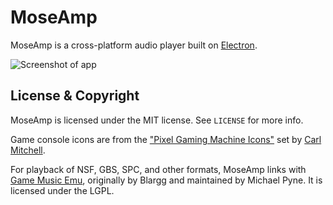 # MoseAmp

MoseAmp is a cross-platform audio player built on [Electron][].

![Screenshot of app](http://osmose.github.io/moseamp/screenshot.png)

[Electron]: http://electron.atom.io/

## License & Copyright

MoseAmp is licensed under the MIT license. See `LICENSE` for more info.

Game console icons are from the ["Pixel Gaming Machine Icons"](https://jaffacakelover.deviantart.com/art/Pixel-Gaming-Machine-Icons-413704203) set by [Carl Mitchell](jaffacakelover.deviantart.com).

For playback of NSF, GBS, SPC, and other formats, MoseAmp links with [Game Music Emu](https://bitbucket.org/mpyne/game-music-emu/), originally by Blargg and maintained by Michael Pyne. It is licensed under the LGPL.

